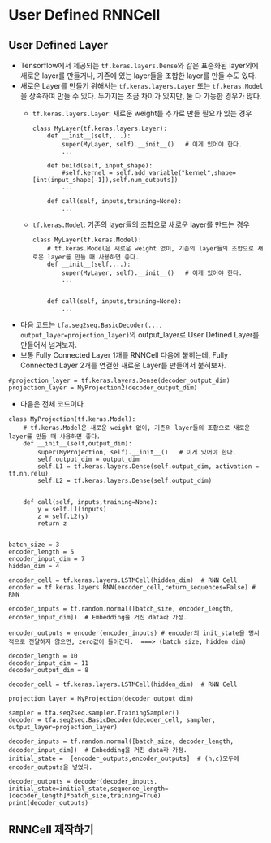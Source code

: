 # User Defined RNNCell

## User Defined Layer
- Tensorflow에서 제공되는 `tf.keras.layers.Dense`와 같은 표준화된 layer외에 새로운 layer를 만들거나, 기존에 있는 layer들을 조합한 layer를 만들 수도 있다.
- 새로운 Layer를 만들기 위해서는 `tf.keras.layers.Layer` 또는 `tf.keras.Model`을 상속하여 만들 수 있다. 두가지는 조금 차이가 있지만, 둘 다 가능한 경우가 많다.
	* `tf.keras.layers.Layer`: 새로운 weight를 추가로 만들 필요가 있는 경우
	
		```
		class MyLayer(tf.keras.layers.Layer):
			def __init__(self,...):
				super(MyLayer, self).__init__()   # 이게 있어야 한다.
				...
			
			def build(self, input_shape):
				#self.kernel = self.add_variable("kernel",shape=[int(input_shape[-1]),self.num_outputs])
				...
				
			def call(self, inputs,training=None):
				...
		```
	* `tf.keras.Model`: 기존의 layer들의 조합으로 새로운 layer를 만드는 경우
	
		```
		class MyLayer(tf.keras.Model): 
			# tf.keras.Model은 새로운 weight 없이, 기존의 layer들의 조합으로 새로운 layer를 만들 때 사용하면 좋다.
			def __init__(self,...):
				super(MyLayer, self).__init__()   # 이게 있어야 한다.
				...
			
				
			def call(self, inputs,training=None):
				...
		```
- 다음 코드는 `tfa.seq2seq.BasicDecoder(..., output_layer=projection_layer)`의 output_layer로 User Defined Layer를 만들어서 넘겨보자. 
- 보통 Fully Connected Layer 1개를 RNNCell 다음에 붙히는데, Fully Connected Layer 2개를 연결한 새로운 Layer를 만들어서 붙혀보자.
```
#projection_layer = tf.keras.layers.Dense(decoder_output_dim)
projection_layer = MyProjection2(decoder_output_dim)
```
- 다음은 전체 코드이다.
```
class MyProjection(tf.keras.Model):
    # tf.keras.Model은 새로운 weight 없이, 기존의 layer들의 조합으로 새로운 layer를 만들 때 사용하면 좋다.
    def __init__(self,output_dim):
        super(MyProjection, self).__init__()   # 이게 있어야 한다.
        self.output_dim = output_dim
        self.L1 = tf.keras.layers.Dense(self.output_dim, activation = tf.nn.relu)
        self.L2 = tf.keras.layers.Dense(self.output_dim) 
    
        
    def call(self, inputs,training=None):
        y = self.L1(inputs)
        z = self.L2(y)
        return z


batch_size = 3
encoder_length = 5
encoder_input_dim = 7
hidden_dim = 4

encoder_cell = tf.keras.layers.LSTMCell(hidden_dim)  # RNN Cell
encoder = tf.keras.layers.RNN(encoder_cell,return_sequences=False) # RNN

encoder_inputs = tf.random.normal([batch_size, encoder_length, encoder_input_dim])  # Embedding을 거친 data라 가정.

encoder_outputs = encoder(encoder_inputs) # encoder의 init_state을 명시적으로 전달하지 않으면, zero값이 들어간다.  ===> (batch_size, hidden_dim)
     
decoder_length = 10
decoder_input_dim = 11
decoder_output_dim = 8

decoder_cell = tf.keras.layers.LSTMCell(hidden_dim)  # RNN Cell

projection_layer = MyProjection(decoder_output_dim)

sampler = tfa.seq2seq.sampler.TrainingSampler()
decoder = tfa.seq2seq.BasicDecoder(decoder_cell, sampler, output_layer=projection_layer)

decoder_inputs = tf.random.normal([batch_size, decoder_length, decoder_input_dim])  # Embedding을 거친 data라 가정.
initial_state =  [encoder_outputs,encoder_outputs]  # (h,c)모두에 encoder_outputs을 넣었다.

decoder_outputs = decoder(decoder_inputs, initial_state=initial_state,sequence_length=[decoder_length]*batch_size,training=True)
print(decoder_outputs)
```
## RNNCell 제작하기



